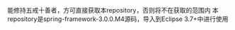 能修持五戒十善者，方可直接获取本repository，否则将不在获取的范围内
本repository是spring-framework-3.0.0.M4源码，导入到Eclipse 3.7+中进行使用
